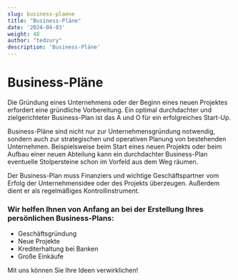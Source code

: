 ```yaml
---
slug: business-plaene
title: "Business-Pläne"
date: '2024-04-03'
weight: 40
author: "tedzury"
description: 'Business-Pläne'
---
```

# Business-Pläne

Die Gründung eines Unternehmens oder der Beginn eines neuen Projektes erfordert eine
gründliche Vorbereitung. Ein optimal durchdachter und zielgerichteter Business-Plan ist
das A und O für ein erfolgreiches Start-Up.

Business-Pläne sind nicht nur zur Unternehmensgründung notwendig, sondern auch zur
strategischen und operativen Planung von bestehenden Unternehmen. Beispielsweise beim
Start eines neuen Projekts oder beim Aufbau einer neuen Abteilung kann ein durchdachter
Business-Plan eventuelle Stolpersteine schon im Vorfeld aus dem Weg räumen.

Der Business-Plan muss Finanziers und wichtige Geschäftspartner vom Erfolg der
Unternehmensidee oder des Projekts überzeugen. Außerdem dient er als regelmäßiges
Kontrollinstrument.

### Wir helfen Ihnen von Anfang an bei der Erstellung Ihres persönlichen Business-Plans:

- Geschäftsgründung
- Neue Projekte
- Krediterhaltung bei Banken
- Große Einkäufe


Mit uns können Sie Ihre Ideen verwirklichen!
